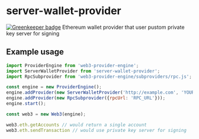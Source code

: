 # server-wallet-provider

[![Greenkeeper badge](https://badges.greenkeeper.io/Neufund/server-wallet-provider.svg)](https://greenkeeper.io/)
Ethereum wallet provider that user pustom private key server for signing

## Example usage
```javascript
import ProviderEngine from 'web3-provider-engine';
import ServerWalletProvider from 'server-wallet-provider';
import RpcSubprovider from 'web3-provider-engine/subproviders/rpc.js';

const engine = new ProviderEngine();
engine.addProvider(new ServerWalletProvider('http://example.com', 'YOUR_JWT'));
engine.addProvider(new RpcSubprovider({rpcUrl: 'RPC_URL'}));
engine.start();

const web3 = new Web3(engine);

web3.eth.getAccounts // would return a single account
web3.eth.sendTransaction // would use private key server for signing
```